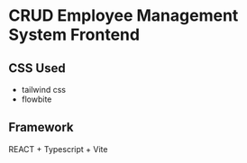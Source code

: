 # CRUD Employee Management System Frontend
## CSS Used
* tailwind css
* flowbite
  
## Framework
REACT + Typescript + Vite

